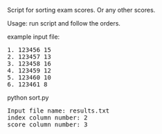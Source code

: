 Script for sorting exam scores. Or any other scores.

Usage:
run script and follow the orders.

example input file:
<pre>
1. 123456 15
2. 123457 13
3. 123458 16
4. 123459 12
5. 123460 10
6. 123461 8
</pre>

python sort.py 
<pre>
Input file name: results.txt
index column number: 2
score column number: 3
</pre>